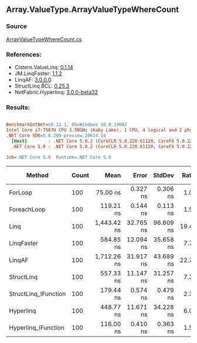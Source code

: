 ﻿## Array.ValueType.ArrayValueTypeWhereCount

### Source
[ArrayValueTypeWhereCount.cs](../LinqBenchmarks/Array/ValueType/ArrayValueTypeWhereCount.cs)

### References:
- Cistern.ValueLinq: [0.1.14](https://www.nuget.org/packages/Cistern.ValueLinq/0.1.14)
- JM.LinqFaster: [1.1.2](https://www.nuget.org/packages/JM.LinqFaster/1.1.2)
- LinqAF: [3.0.0.0](https://www.nuget.org/packages/LinqAF/3.0.0.0)
- StructLinq.BCL: [0.25.3](https://www.nuget.org/packages/StructLinq.BCL/0.25.3)
- NetFabric.Hyperlinq: [3.0.0-beta32](https://www.nuget.org/packages/NetFabric.Hyperlinq/3.0.0-beta32)

### Results:
``` ini

BenchmarkDotNet=v0.12.1, OS=Windows 10.0.19042
Intel Core i7-7567U CPU 3.50GHz (Kaby Lake), 1 CPU, 4 logical and 2 physical cores
.NET Core SDK=5.0.200-preview.20614.14
  [Host]        : .NET Core 5.0.2 (CoreCLR 5.0.220.61120, CoreFX 5.0.220.61120), X64 RyuJIT
  .NET Core 5.0 : .NET Core 5.0.2 (CoreCLR 5.0.220.61120, CoreFX 5.0.220.61120), X64 RyuJIT

Job=.NET Core 5.0  Runtime=.NET Core 5.0  

```
|               Method | Count |        Mean |     Error |    StdDev | Ratio | RatioSD |  Gen 0 | Gen 1 | Gen 2 | Allocated |
|--------------------- |------ |------------:|----------:|----------:|------:|--------:|-------:|------:|------:|----------:|
|              ForLoop |   100 |    75.00 ns |  0.327 ns |  0.306 ns |  1.00 |    0.00 |      - |     - |     - |         - |
|          ForeachLoop |   100 |   119.21 ns |  0.144 ns |  0.113 ns |  1.59 |    0.01 |      - |     - |     - |         - |
|                 Linq |   100 | 1,443.42 ns | 32.765 ns | 96.609 ns | 19.43 |    1.17 | 0.0153 |     - |     - |      32 B |
|           LinqFaster |   100 |   584.85 ns | 12.094 ns | 35.658 ns |  7.71 |    0.40 |      - |     - |     - |         - |
|               LinqAF |   100 | 1,712.26 ns | 31.917 ns | 43.689 ns | 22.72 |    0.61 |      - |     - |     - |         - |
|           StructLinq |   100 |   557.33 ns | 11.147 ns | 31.257 ns |  7.38 |    0.52 | 0.0305 |     - |     - |      64 B |
| StructLinq_IFunction |   100 |   179.44 ns |  0.574 ns |  0.479 ns |  2.39 |    0.01 |      - |     - |     - |         - |
|            Hyperlinq |   100 |   448.77 ns | 11.671 ns | 34.228 ns |  6.08 |    0.47 |      - |     - |     - |         - |
|  Hyperlinq_IFunction |   100 |   116.00 ns |  0.410 ns |  0.363 ns |  1.55 |    0.01 |      - |     - |     - |         - |
